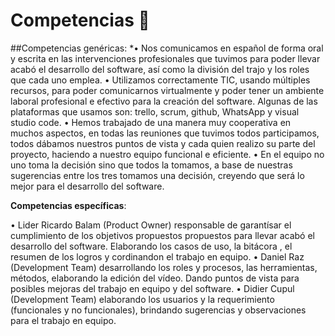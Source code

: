 # Competencias 🥇

##Competencias genéricas:
*• Nos comunicamos en español de forma oral y escrita en las intervenciones profesionales que tuvimos para poder llevar acabó el desarrollo del software, así como la división del trajo y los roles que cada uno emplea.
• Utilizamos correctamente TIC, usando múltiples recursos, para poder comunicarnos virtualmente y poder tener un ambiente laboral profesional e efectivo para la creación del software. Algunas de las plataformas que usamos son: trello, scrum, github, WhatsApp y visual studio code.
• Hemos trabajado de una manera muy cooperativa en muchos aspectos, en todas las reuniones que tuvimos todos participamos, todos dábamos nuestros puntos de vista y cada quien realizo su parte del proyecto, haciendo a nuestro equipo funcional e eficiente.
• En el equipo no uno toma la decisión sino que todos la tomamos, a base de nuestras sugerencias entre los tres tomamos una decisión, creyendo que será lo mejor para el desarrollo del software.


**Competencias específicas**:

• Lider Ricardo Balam (Product Owner) responsable de garantísar el cumplimiento de los objetivos propuestos propuestos para llevar acabó el desarrollo del software. Elaborando los casos de uso, la bitácora , el resumen de los logros y cordinandon el trabajo en equipo.
•  Daniel Raz (Development Team) desarrollando los roles y procesos, las herramientas, métodos, elaborando la edición del vídeo. Dando puntos de vista para posibles mejoras del trabajo en equipo y del software.
•  Didier Cupul (Development Team) elaborando los usuarios y la requerimiento (funcionales y no funcionales), brindando sugerencias y observaciones para el trabajo en equipo.
